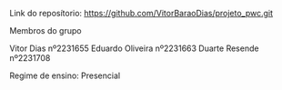 Link do reposítorio: https://github.com/VitorBaraoDias/projeto_pwc.git

Membros do grupo 

Vitor Dias nº2231655
Eduardo Oliveira nº2231663
Duarte Resende nº2231708

Regime de ensino: Presencial